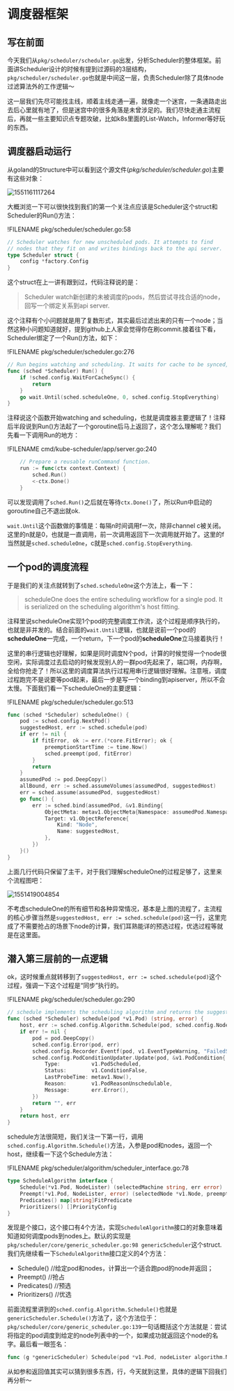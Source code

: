 # 调度器框架

<!-- toc -->

## 写在前面

今天我们从`pkg/scheduler/scheduler.go`出发，分析Scheduler的整体框架。前面讲Scheduler设计的时候有提到过源码的3层结构，`pkg/scheduler/scheduler.go`也就是中间这一层，负责Scheduler除了具体node过滤算法外的工作逻辑～

这一层我们先尽可能找主线，顺着主线走通一遍，就像走一个迷宫，一条通路走出去后心里就有地了，但是迷宫中的很多角落是未曾涉足的。我们尽快走通主流程后，再就一些主要知识点专题攻破，比如k8s里面的List-Watch，Informer等好玩的东西。

## 调度器启动运行

从goland的Structure中可以看到这个源文件(*pkg/scheduler/scheduler.go*)主要有这些对象：

![1551161117264](./image/scheduler-framework/1551161117264.png)

大概浏览一下可以很快找到我们的第一个关注点应该是Scheduler这个struct和Scheduler的Run()方法：

!FILENAME pkg/scheduler/scheduler.go:58

```go
// Scheduler watches for new unscheduled pods. It attempts to find
// nodes that they fit on and writes bindings back to the api server.
type Scheduler struct {
	config *factory.Config
}
```

这个struct在上一讲有跟到过，代码注释说的是：

> Scheduler watch新创建的未被调度的pods，然后尝试寻找合适的node，回写一个绑定关系到api server.

这个注释有个小问题就是用了复数形式，其实最后过滤出来的只有一个node；当然这种小问题知道就好，提到github上人家会觉得你在刷commit.接着往下看，Scheduler绑定了一个Run()方法，如下：

!FILENAME pkg/scheduler/scheduler.go:276

```go
// Run begins watching and scheduling. It waits for cache to be synced, then starts a goroutine and returns immediately.
func (sched *Scheduler) Run() {
	if !sched.config.WaitForCacheSync() {
		return
	}
	go wait.Until(sched.scheduleOne, 0, sched.config.StopEverything)
}
```

注释说这个函数开始watching and scheduling，也就是调度器主要逻辑了！注释后半段说到Run()方法起了一个goroutine后马上返回了，这个怎么理解呢？我们先看一下调用Run的地方：

!FILENAME cmd/kube-scheduler/app/server.go:240

```go
	// Prepare a reusable runCommand function.
	run := func(ctx context.Context) {
		sched.Run()
		<-ctx.Done()
	}
```

可以发现调用了`sched.Run()`之后就在等待`ctx.Done()`了，所以Run中启动的goroutine自己不退出就ok.

`wait.Until`这个函数做的事情是：每隔n时间调用f一次，除非channel c被关闭。这里的n就是0，也就是一直调用，前一次调用返回下一次调用就开始了。这里的f当然就是`sched.scheduleOne`，c就是`sched.config.StopEverything`.

## 一个pod的调度流程

于是我们的关注点就转到了`sched.scheduleOne`这个方法上，看一下：

> scheduleOne does the entire scheduling workflow for a single pod.  It is serialized on the scheduling algorithm's host fitting.

注释里说scheduleOne实现1个pod的完整调度工作流，这个过程是顺序执行的，也就是非并发的。结合前面的`wait.Until`逻辑，也就是说前一个pod的**scheduleOne**一完成，一个return，下一个pod的**scheduleOne**立马接着执行！

这里的串行逻辑也好理解，如果是同时调度N个pod，计算的时候觉得一个node很空闲，实际调度过去启动的时候发现别人的一群pod先起来了，端口啊，内存啊，全给你抢走了！所以这里的调度算法执行过程用串行逻辑很好理解。注意哦，调度过程跑完不是说要等pod起来，最后一步是写一个binding到apiserver，所以不会太慢。下面我们看一下scheduleOne的主要逻辑：

!FILENAME pkg/scheduler/scheduler.go:513

```go
func (sched *Scheduler) scheduleOne() {
	pod := sched.config.NextPod()
	suggestedHost, err := sched.schedule(pod)
    if err != nil {
		if fitError, ok := err.(*core.FitError); ok {
			preemptionStartTime := time.Now()
			sched.preempt(pod, fitError)
		}
		return
	}
	assumedPod := pod.DeepCopy()
	allBound, err := sched.assumeVolumes(assumedPod, suggestedHost)
	err = sched.assume(assumedPod, suggestedHost)
	go func() {
		err := sched.bind(assumedPod, &v1.Binding{
			ObjectMeta: metav1.ObjectMeta{Namespace: assumedPod.Namespace, Name: assumedPod.Name, UID: assumedPod.UID},
			Target: v1.ObjectReference{
				Kind: "Node",
				Name: suggestedHost,
			},
		})
	}()
}
```

上面几行代码只保留了主干，对于我们理解scheduleOne的过程足够了，这里来个流程图吧：

![1551419004854](image/scheduler-framework/1551419004854.png)

不考虑scheduleOne的所有细节和各种异常情况，基本是上图的流程了，主流程的核心步骤当然是`suggestedHost, err := sched.schedule(pod)`这一行，这里完成了不需要抢占的场景下node的计算，我们耳熟能详的预选过程，优选过程等就是在这里面。

## 潜入第三层前的一点逻辑

ok，这时候重点就转移到了`suggestedHost, err := sched.schedule(pod)`这个过程，强调一下这个过程是“同步”执行的。

!FILENAME pkg/scheduler/scheduler.go:290

```go
// schedule implements the scheduling algorithm and returns the suggested host.
func (sched *Scheduler) schedule(pod *v1.Pod) (string, error) {
	host, err := sched.config.Algorithm.Schedule(pod, sched.config.NodeLister)
	if err != nil {
		pod = pod.DeepCopy()
		sched.config.Error(pod, err)
		sched.config.Recorder.Eventf(pod, v1.EventTypeWarning, "FailedScheduling", "%v", err)
		sched.config.PodConditionUpdater.Update(pod, &v1.PodCondition{
			Type:          v1.PodScheduled,
			Status:        v1.ConditionFalse,
			LastProbeTime: metav1.Now(),
			Reason:        v1.PodReasonUnschedulable,
			Message:       err.Error(),
		})
		return "", err
	}
	return host, err
}
```

schedule方法很简短，我们关注一下第一行，调用`sched.config.Algorithm.Schedule()`方法，入参是pod和nodes，返回一个host，继续看一下这个Schedule方法：

!FILENAME pkg/scheduler/algorithm/scheduler_interface.go:78

```go
type ScheduleAlgorithm interface {
	Schedule(*v1.Pod, NodeLister) (selectedMachine string, err error)
	Preempt(*v1.Pod, NodeLister, error) (selectedNode *v1.Node, preemptedPods []*v1.Pod, cleanupNominatedPods []*v1.Pod, err error)
	Predicates() map[string]FitPredicate
	Prioritizers() []PriorityConfig
}
```

发现是个接口，这个接口有4个方法，实现`ScheduleAlgorithm`接口的对象意味着知道如何调度pods到nodes上。默认的实现是`pkg/scheduler/core/generic_scheduler.go:98 genericScheduler`这个struct.我们先继续看一下`ScheduleAlgorithm`接口定义的4个方法：

- Schedule() //给定pod和nodes，计算出一个适合跑pod的node并返回；
- Preempt() //抢占
- Predicates() //预选
- Prioritizers() //优选

前面流程里讲到的`sched.config.Algorithm.Schedule()`也就是`genericScheduler.Schedule()`方法了，这个方法位于：`pkg/scheduler/core/generic_scheduler.go:139`一句话概括这个方法就是：尝试将指定的pod调度到给定的node列表中的一个，如果成功就返回这个node的名字。最后看一眼签名：

```go
func (g *genericScheduler) Schedule(pod *v1.Pod, nodeLister algorithm.NodeLister) (string, error)
```

从如参和返回值其实可以猜到很多东西，行，今天就到这里，具体的逻辑下回我们再分析～
